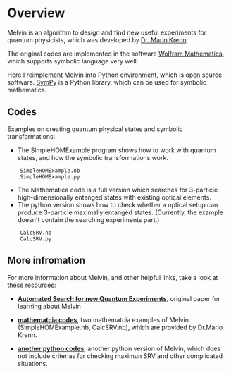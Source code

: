 # Overview

Melvin is an algorithm to design and find new useful experiments for quantum physicists, which was developed by [Dr. Mario Krenn](https://mariokrenn.wordpress.com/). 

The original codes are implemented in the software [Wolfram Mathematica](https://www.wolfram.com/mathematica/), which supports symbolic language very well. 

Here I reimplement Melvin into Python environment, which is open source software. [SymPy](https://www.sympy.org/en/index.html) is a Python library, which can be used for symbolic mathematics.

## Codes

Examples on creating quantum physical states and symbolic transformations:

* The SimpleHOMExample program shows how to work with quantum states, and how the symbolic transformations work.
```
    SimpleHOMExample.nb
    SimpleHOMExample.py
```
* The Mathematica code is a full version which searches for 3-particle high-dimensionally entanged states with existing optical elements.
* The python version shows how to check whether a optical setup can produce 3-particle maximally entanged states. (Currently, the example doesn't contain the searching experiments part.)
	
```
    CalcSRV.nb
    CalcSRV.py
```

## More infromation

For more information about Melvin, and other helpful links, take a look at these resources:

* **[Automated Search for new Quantum Experiments](https://journals.aps.org/prl/abstract/10.1103/PhysRevLett.116.090405)**,
  original paper for learning about Melvin
  
* **[mathematcia codes](https://mariokrenn.wordpress.com/research/)**,
  two mathematcia examples of Melvin (SimpleHOMExample.nb, CalcSRV.nb), which are provided by Dr.Mario Krenn.

* **[another python codes](https://github.com/StephenCzy/Melvin_python_version)**,
  another python version of Melvin, which does not include criterias for checking maximun SRV and other complicated situations.   

  
  


   
